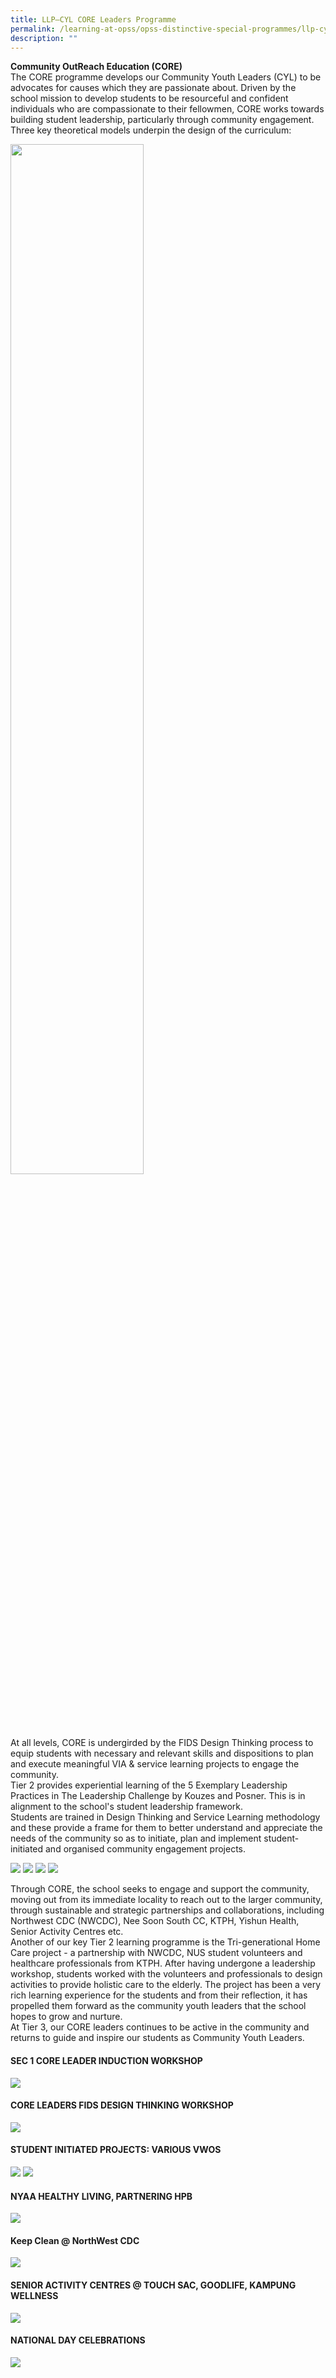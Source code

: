 ```yaml
---
title: LLP–CYL CORE Leaders Programme
permalink: /learning-at-opss/opss-distinctive-special-programmes/llp-cyl-core-leaders-programme/
description: ""
---
```


<p><strong>Community OutReach Education (CORE)<br /></strong>The CORE programme develops our Community Youth Leaders (CYL) to be advocates for causes which they are passionate about. Driven by the school mission to develop students to be resourceful and confident individuals who are compassionate to their fellowmen, CORE works towards building student leadership, particularly through community engagement.<br />Three key theoretical models underpin the design of the curriculum:&nbsp;</p>
<img style="width: 65%;" src="/images/llp1.jpg">
<p>At all levels, CORE is undergirded by the FIDS Design Thinking process to equip students with necessary and relevant skills and dispositions to plan and execute meaningful VIA &amp; service learning projects to engage the community.<br />Tier 2 provides experiential learning of the 5 Exemplary Leadership Practices in The Leadership Challenge by Kouzes and Posner. This is in alignment to the school's student leadership framework.<br />Students are trained in Design Thinking and Service Learning methodology and these provide a frame for them to better understand and appreciate the needs of the community so as to initiate, plan and implement student-initiated and organised community engagement projects.</p>
<img src="/images/llp2.jpg">
<img src="/images/llp3.jpg">
<img src="/images/llp4.jpg">
<img src="/images/llp5.jpg">
<p>Through CORE, the school seeks to engage and support the community, moving out from its immediate locality to reach out to the larger community, through sustainable and strategic partnerships and collaborations, including Northwest CDC (NWCDC), Nee Soon South CC, KTPH, Yishun Health, Senior Activity Centres etc.<br />Another of our key Tier 2 learning programme is the Tri-generational Home Care project - a partnership with NWCDC, NUS student volunteers and healthcare professionals from KTPH. After having undergone a leadership workshop, students worked with the volunteers and professionals to design activities to provide holistic care to the elderly. The project has been a very rich learning experience for the students and from their reflection, it has propelled them forward as the community youth leaders that the school hopes to grow and nurture.<br />At Tier 3, our CORE leaders continues to be active in the community and returns to guide and inspire our students as Community Youth Leaders.</p>
<h4>SEC 1 CORE LEADER INDUCTION WORKSHOP</h4>
<img src="/images/llp6.jpg">
<h4>CORE LEADERS FIDS DESIGN THINKING WORKSHOP</h4>
<img src="/images/llp7.jpg">
<h4>STUDENT INITIATED PROJECTS: VARIOUS VWOS</h4>
<img src="/images/llp8.jpg">
<img src="/images/llp9.jpg">
<h4>NYAA HEALTHY LIVING, PARTNERING HPB</h4>
<img src="/images/llp10.jpg">
<h4>Keep Clean @ NorthWest CDC</h4>
<img src="/images/llp11.jpg">
<h4>SENIOR ACTIVITY CENTRES @ TOUCH SAC, GOODLIFE, KAMPUNG WELLNESS</h4>
<img src="/images/llp12.jpg">
<h4>NATIONAL DAY CELEBRATIONS</h4>
<img src="/images/llp13.jpg">